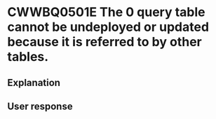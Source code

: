 # CWWBQ0501E The 0 query table cannot be undeployed or updated because it is referred to by other tables.

## Explanation

## User response